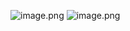 

![image.png](https://cdn.nlark.com/yuque/0/2024/png/29688613/1715767329211-be61bf5a-660a-4ced-bcf0-e6610812d23c.png#averageHue=%231d1f29&clientId=ue550ad4d-085b-4&from=paste&height=830&id=u639ec6ca&originHeight=1029&originWidth=1920&originalType=binary&ratio=1.2395833730697632&rotation=0&showTitle=false&size=175450&status=done&style=none&taskId=u892aadb7-69c0-4422-b4e2-0ab6152b19f&title=&width=1548.9075133729978)
![image.png](https://cdn.nlark.com/yuque/0/2024/png/29688613/1715767356409-1e3f3fb3-da42-4226-a57b-3e07dd9aa0b6.png#averageHue=%231c1e27&clientId=ue550ad4d-085b-4&from=paste&height=102&id=u3f83a1e6&originHeight=126&originWidth=463&originalType=binary&ratio=1.2395833730697632&rotation=0&showTitle=false&size=6461&status=done&style=none&taskId=ud2de0620-1f08-443a-85d2-9bd08eb83fc&title=&width=373.5125930685927)
